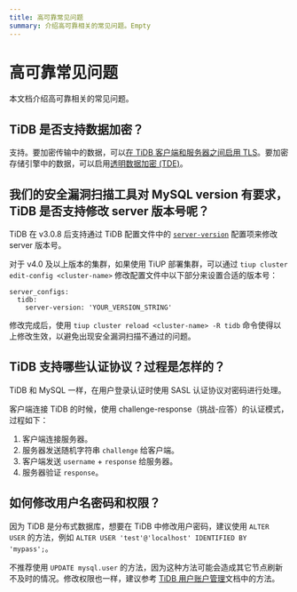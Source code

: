 ```yaml
---
title: 高可靠常见问题
summary: 介绍高可靠相关的常见问题。Empty
---
```


# 高可靠常见问题

本文档介绍高可靠相关的常见问题。

## TiDB 是否支持数据加密？

支持。要加密传输中的数据，可以[在 TiDB 客户端和服务器之间启用 TLS](/enable-tls-between-clients-and-servers.md)。要加密存储引擎中的数据，可以启用[透明数据加密 (TDE)](/encryption-at-rest.md)。

## 我们的安全漏洞扫描工具对 MySQL version 有要求，TiDB 是否支持修改 server 版本号呢？

TiDB 在 v3.0.8 后支持通过 TiDB 配置文件中的 [`server-version`](/tidb-configuration-file.md#server-version) 配置项来修改 server 版本号。

对于 v4.0 及以上版本的集群，如果使用 TiUP 部署集群，可以通过 `tiup cluster edit-config <cluster-name>` 修改配置文件中以下部分来设置合适的版本号：

```
server_configs:
  tidb:
    server-version: 'YOUR_VERSION_STRING'
```

修改完成后，使用 `tiup cluster reload <cluster-name> -R tidb` 命令使得以上修改生效，以避免出现安全漏洞扫描不通过的问题。

## TiDB 支持哪些认证协议？过程是怎样的？

TiDB 和 MySQL 一样，在用户登录认证时使用 SASL 认证协议对密码进行处理。

客户端连接 TiDB 的时候，使用 challenge-response（挑战-应答）的认证模式，过程如下：

1. 客户端连接服务器。
2. 服务器发送随机字符串 `challenge` 给客户端。
3. 客户端发送 `username` + `response` 给服务器。
4. 服务器验证 `response`。

## 如何修改用户名密码和权限？

因为 TiDB 是分布式数据库，想要在 TiDB 中修改用户密码，建议使用 `ALTER USER` 的方法，例如 `ALTER USER 'test'@'localhost' IDENTIFIED BY 'mypass';`。

不推荐使用 `UPDATE mysql.user` 的方法，因为这种方法可能会造成其它节点刷新不及时的情况。修改权限也一样，建议参考 [TiDB 用户账户管理](/user-account-management.md)文档中的方法。
